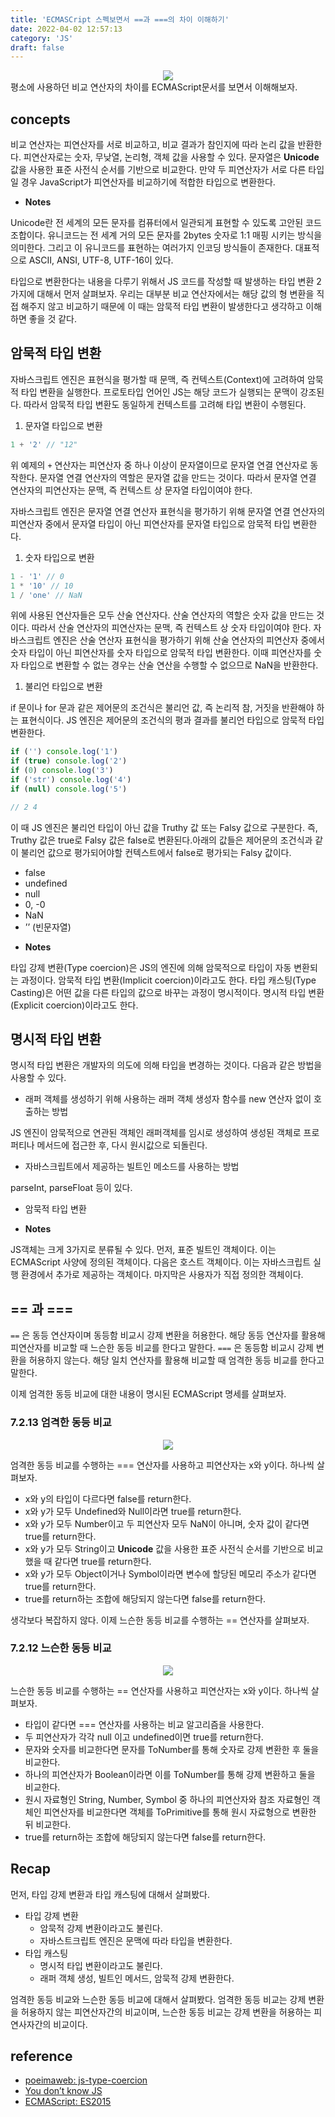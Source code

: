 ```yaml
---
title: 'ECMASCript 스펙보면서 ==과 ===의 차이 이해하기'
date: 2022-04-02 12:57:13
category: 'JS'
draft: false
---
```


<div align="center">
  <img src="../../assets/compare0.png">
</div>
평소에 사용하던 비교 연산자의 차이를 ECMAScript문서를 보면서 이해해보자.

## concepts

비교 연산자는 피연산자를 서로 비교하고, 비교 결과가 참인지에 따라 논리 값을 반환한다. 피연산자로는 숫자, 무낮열, 논리형, 객체 값을 사용할 수 있다. 문자열은 **Unicode** 값을 사용한 표준 사전식 순서를 기반으로 비교한다. 만약 두 피연산자가 서로 다른 타입일 경우 JavaScript가 피연산자를 비교하기에 적합한 타입으로 변환한다.

- **Notes**

Unicode란 전 세계의 모든 문자를 컴퓨터에서 일관되게 표현할 수 있도록 고안된 코드 조합이다. 유니코드는 전 세계 거의 모든 문자를 2bytes 숫자로 1:1 매핑 시키는 방식을 의미한다. 그리고 이 유니코드를 표현하는 여러가지 인코딩 방식들이 존재한다. 대표적으로 ASCII, ANSI, UTF-8, UTF-16이 있다.

타입으로 변환한다는 내용을 다루기 위해서 JS 코드를 작성할 때 발생하는 타입 변환 2가지에 대해서 먼저 살펴보자. 우리는 대부분 비교 연산자에서는 해당 값의 형 변환을 직접 해주지 않고 비교하기 때문에 이 때는 암묵적 타입 변환이 발생한다고 생각하고 이해하면 좋을 것 같다.

## 암묵적 타입 변환

자바스크립트 엔진은 표현식을 평가할 때 문맥, 즉 컨텍스트(Context)에 고려하여 암묵적 타입 변환을 실행한다. 프로토타입 언어인 JS는 해당 코드가 실행되는 문맥이 강조된다. 따라서 암묵적 타입 변환도 동일하게 컨텍스트를 고려해 타입 변환이 수행된다.

1. 문자열 타입으로 변환

```jsx
1 + '2' // "12"
```

위 예제의 `+` 연산자는 피연산자 중 하나 이상이 문자열이므로 문자열 연결 연산자로 동작한다. 문자열 연결 연산자의 역할은 문자열 값을 만드는 것이다. 따라서 문자열 연결 연산자의 피연산자는 문맥, 즉 컨텍스트 상 문자열 타입이여야 한다.

자바스크립트 엔진은 문자열 연결 연산자 표현식을 평가하기 위해 문자열 연결 연산자의 피연산자 중에서 문자열 타입이 아닌 피연산자를 문자열 타입으로 암묵적 타입 변환한다.

1. 숫자 타입으로 변환

```jsx
1 - '1' // 0
1 * '10' // 10
1 / 'one' // NaN
```

위에 사용된 연산자들은 모두 산술 연산자다. 산술 연산자의 역할은 숫자 값을 만드는 것이다. 따라서 산술 연산자의 피연산자는 문맥, 즉 컨텍스트 상 숫자 타입이여야 한다. 자바스크립트 엔진은 산술 연산자 표현식을 평가하기 위해 산술 연산자의 피연산자 중에서 숫자 타입이 아닌 피연산자를 숫자 타입으로 암묵적 타입 변환한다. 이때 피연산자를 숫자 타입으로 변환할 수 없는 경우는 산술 연산을 수행할 수 없으므로 NaN을 반환한다.

1. 불리언 타입으로 변환

if 문이나 for 문과 같은 제어문의 조건식은 불리언 값, 즉 논리적 참, 거짓을 반환해야 하는 표현식이다. JS 엔진은 제어문의 조건식의 평과 결과를 불리언 타입으로 암묵적 타입 변환한다.

```jsx
if ('') console.log('1')
if (true) console.log('2')
if (0) console.log('3')
if ('str') console.log('4')
if (null) console.log('5')

// 2 4
```

이 때 JS 엔진은 불리언 타입이 아닌 값을 Truthy 값 또는 Falsy 값으로 구분한다. 즉, Truthy 값은 true로 Falsy 값은 false로 변환된다.아래의 값들은 제어문의 조건식과 같이 불리언 값으로 평가되어야할 컨텍스트에서 false로 평가되는 Falsy 값이다.

- false
- undefined
- null
- 0, -0
- NaN
- ’’ (빈문자열)

* **Notes**

타입 강제 변환(Type coercion)은 JS의 엔진에 의해 암묵적으로 타입이 자동 변환되는 과정이다. 암묵적 타입 변환(Implicit coercion)이라고도 한다. 타입 캐스팅(Type Casting)은 어떤 값을 다른 타입의 값으로 바꾸는 과정이 명시적이다. 명시적 타입 변환(Explicit coercion)이라고도 한다.

## 명시적 타입 변환

명시적 타입 변환은 개발자의 의도에 의해 타입을 변경하는 것이다. 다음과 같은 방법을 사용할 수 있다.

- 래퍼 객체를 생성하기 위해 사용하는 래퍼 객체 생성자 함수를 new 연산자 없이 호출하는 방법

JS 엔진이 암묵적으로 연관된 객체인 래퍼객체를 임시로 생성하여 생성된 객체로 프로퍼티나 메서드에 접근한 후, 다시 원시값으로 되돌린다.

- 자바스크립트에서 제공하는 빌트인 메소드를 사용하는 방법

parseInt, parseFloat 등이 있다.

- 암묵적 타입 변환

* **Notes**

JS객체는 크게 3가지로 분류될 수 있다. 먼저, 표준 빌트인 객체이다. 이는 ECMAScript 사양에 정의된 객체이다. 다음은 호스트 객체이다. 이는 자바스크립트 실행 환경에서 추가로 제공하는 객체이다. 마지막은 사용자가 직접 정의한 객체이다.

## == 과 ===

`==` 은 동등 연산자이며 동등함 비교시 강제 변환을 허용한다. 해당 동등 연산자를 활용해 피연산자를 비교할 때 느슨한 동등 비교를 한다고 말한다. `===` 은 동등함 비교시 강제 변환을 허용하지 않는다. 해당 일치 연산자를 활용해 비교할 때 엄격한 동등 비교를 한다고 말한다.

이제 엄격한 동등 비교에 대한 내용이 명시된 ECMAScript 명세를 살펴보자.

### 7.2.13 엄격한 동등 비교

<div align="center">
  <img src="../../assets/compare1.png">
</div>

엄격한 동등 비교를 수행하는 === 연산자를 사용하고 피연산자는 x와 y이다. 하나씩 살펴보자.

- x와 y의 타입이 다르다면 false를 return한다.
- x와 y가 모두 Undefined와 Null이라면 true를 return한다.
- x와 y가 모두 Number이고 두 피연산자 모두 NaN이 아니며, 숫자 값이 같다면 true를 return한다.
- x와 y가 모두 String이고 **Unicode** 값을 사용한 표준 사전식 순서를 기반으로 비교했을 때 같다면 true를 return한다.
- x와 y가 모두 Object이거나 Symbol이라면 변수에 할당된 메모리 주소가 같다면 true를 return한다.
- true를 return하는 조합에 해당되지 않는다면 false를 return한다.

생각보다 복잡하지 않다. 이제 느슨한 동등 비교를 수행하는 == 연산자를 살펴보자.

### 7.2.12 느슨한 동등 비교

<div align="center">
  <img src="../../assets/compare2.png">
</div>

느슨한 동등 비교를 수행하는 == 연산자를 사용하고 피연산자는 x와 y이다. 하나씩 살펴보자.

- 타입이 같다면 === 연산자를 사용하는 비교 알고리즘을 사용한다.
- 두 피연산자가 각각 null 이고 undefined이면 true를 return한다.
- 문자와 숫자를 비교한다면 문자를 ToNumber를 통해 숫자로 강제 변환한 후 둘을 비교한다.
- 하나의 피연산자가 Boolean이라면 이를 ToNumber를 통해 강제 변환하고 둘을 비교한다.
- 원시 자료형인 String, Number, Symbol 중 하나의 피연산자와 참조 자료형인 객체인 피연산자를 비교한다면 객체를 ToPrimitive를 통해 원시 자료형으로 변환한 뒤 비교한다.
- true를 return하는 조합에 해당되지 않는다면 false를 return한다.

## Recap

먼저, 타입 강제 변환과 타입 캐스팅에 대해서 살펴봤다.

- 타입 강제 변환
  - 암묵적 강제 변환이라고도 불린다.
  - 자바스트크립트 엔진은 문맥에 따라 타입을 변환한다.
- 타입 캐스팅
  - 명시적 타입 변환이라고도 불린다.
  - 래퍼 객체 생성, 빌트인 메서드, 암묵적 강제 변환한다.

엄격한 동등 비교와 느슨한 동등 비교에 대해서 살펴봤다. 엄격한 동등 비교는 강제 변환을 허용하지 않는 피연산자간의 비교이며, 느슨한 동등 비교는 강제 변환을 허용하는 피연사자간의 비교이다.

## reference

- [poeimaweb: js-type-coercion](https://poiemaweb.com/js-type-coercion)
- [You don’t know JS](http://www.yes24.com/Product/Goods/43219481)
- [ECMAScript: ES2015](https://262.ecma-international.org/6.0/)
